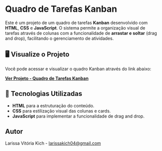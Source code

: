 # Quadro de Tarefas Kanban

Este é um projeto de um quadro de tarefas **Kanban** desenvolvido com **HTML**, **CSS** e **JavaScript**. O sistema permite a organização visual de tarefas através de colunas com a funcionalidade de **arrastar e soltar** (drag and drop), facilitando o gerenciamento de atividades.

## 🖥️ Visualize o Projeto

Você pode acessar e visualizar o quadro Kanban através do link abaixo:

[**Ver Projeto - Quadro de Tarefas Kanban**](https://larissakich.github.io/kanban-frontend/)

## 🚀 Tecnologias Utilizadas

- **HTML** para a estruturação do conteúdo.
- **CSS** para estilização visual das colunas e cards.
- **JavaScript** para implementar a funcionalidade de drag and drop.

## Autor

Larissa Vitória Kich - larissakich04@gmail.com
